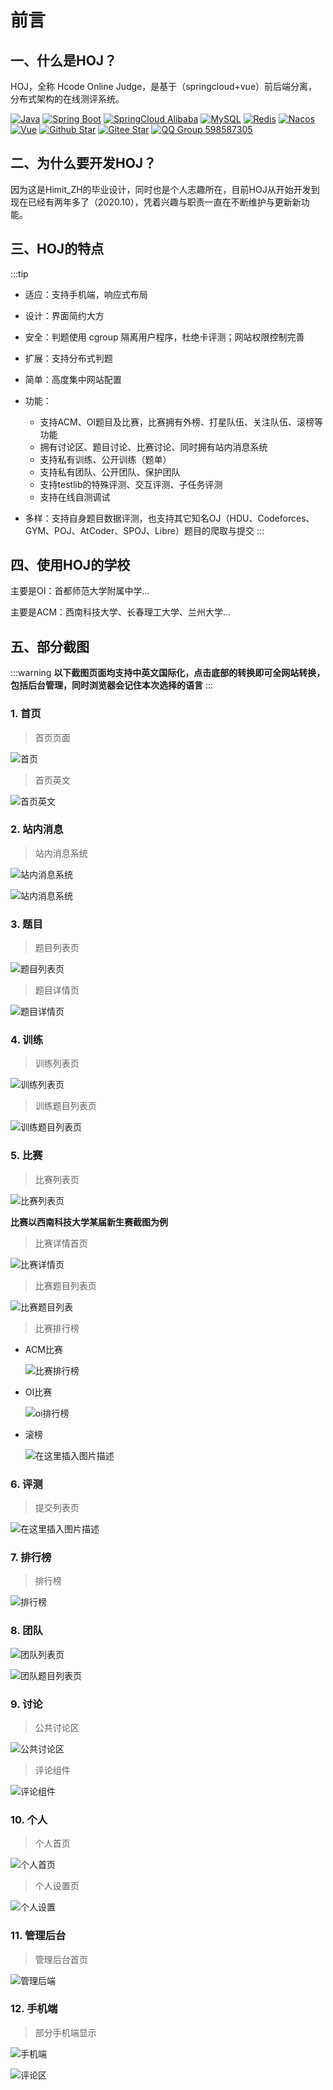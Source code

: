 # 前言

## 一、什么是HOJ？

HOJ，全称 Hcode Online Judge，是基于（springcloud+vue）前后端分离，分布式架构的在线测评系统。

[![Java](https://img.shields.io/badge/Java-1.8-informational)](http://openjdk.java.net/)
[![Spring Boot](https://img.shields.io/badge/Spring%20Boot-2.2.6.RELEASE-success)](https://spring.io/projects/spring-boot)
[![SpringCloud Alibaba](https://img.shields.io/badge/Spring%20Cloud%20Alibaba-2.2.1.RELEASE-success)](https://spring.io/projects/spring-cloud-alibaba)
[![MySQL](https://img.shields.io/badge/MySQL-8.0.19-blue)](https://www.mysql.com/)
[![Redis](https://img.shields.io/badge/Redis-5.0.9-red)](https://redis.io/)
[![Nacos](https://img.shields.io/badge/Nacos-1.4.2-%23267DF7)](https://github.com/alibaba/nacos)
[![Vue](https://img.shields.io/badge/Vue-2.6.11-success)](https://cn.vuejs.org/)
[![Github Star](https://img.shields.io/github/stars/HimitZH/HOJ?style=social)](https://github.com/HimitZH/HOJ)
[![Gitee Star](https://gitee.com/himitzh0730/hoj/badge/star.svg)](https://gitee.com/himitzh0730/hoj)
[![QQ Group 598587305](https://img.shields.io/badge/QQ%20Group-598587305-blue)](https://qm.qq.com/cgi-bin/qm/qr?k=WWGBZ5gfDiBZOcpNvM8xnZTfUq7BT4Rs&jump_from=webapi)

## 二、为什么要开发HOJ？

因为这是Himit_ZH的毕业设计，同时也是个人志趣所在，目前HOJ从开始开发到现在已经有两年多了（2020.10），凭着兴趣与职责一直在不断维护与更新新功能。

## 三、HOJ的特点
:::tip
  - 适应：支持手机端，响应式布局

  - 设计：界面简约大方

  - 安全：判题使用 cgroup 隔离用户程序，杜绝卡评测；网站权限控制完善

  - 扩展：支持分布式判题

  - 简单：高度集中网站配置

  - 功能：
    - 支持ACM、OI题目及比赛，比赛拥有外榜、打星队伍、关注队伍、滚榜等功能
    - 拥有讨论区、题目讨论、比赛讨论、同时拥有站内消息系统
    - 支持私有训练、公开训练（题单）
    - 支持私有团队、公开团队、保护团队
    - 支持testlib的特殊评测、交互评测、子任务评测
    - 支持在线自测调试

  - 多样：支持自身题目数据评测，也支持其它知名OJ（HDU、Codeforces、GYM、POJ、AtCoder、SPOJ、Libre）题目的爬取与提交
      :::


## 四、使用HOJ的学校

主要是OI：首都师范大学附属中学...

主要是ACM：西南科技大学、长春理工大学、兰州大学...

##  五、部分截图

:::warning
**以下截图页面均支持中英文国际化，点击底部的转换即可全网站转换，包括后台管理，同时浏览器会记住本次选择的语言**
:::

### 1. 首页

> 首页页面 

![首页](/7409e6b5def6438385ddd59589afeb83.png)



> 首页英文

![首页英文](/f6792ddc05f34527bdf744fa4d6d5c88.png)

### 2. 站内消息

> 站内消息系统

![站内消息系统](/a1a83ff01be84406954537e2ab78d999.png)



![站内消息系统](/513e7e37f52f48518c2fa1bf14eeea99.png)

### 3. 题目

> 题目列表页

![题目列表页](/0ee61f329e094592b0a0cff55d12b404.png)



> 题目详情页

![题目详情页](/9f872dc1974f45c389e084f0e31a5217.png)

### 4. 训练

> 训练列表页

![训练列表页](/58ac74824fcf4963810beea7ba1203b9.png)

> 训练题目列表页

![训练题目列表页](/b366a6a628984995b57a49c565a2ec47.png)

### 5.  比赛

> 比赛列表页

![比赛列表页](/00a0438a576d43edbab676b829a38922.png)





**比赛以西南科技大学某届新生赛截图为例**

> 比赛详情首页

![比赛详情页](/50026bde6dd64cd5929b38f8ecc6e72e.png)

> 比赛题目列表页

![比赛题目列表](/8646fc212b5c47e9b35e60634cfc8d6a.png)

> 比赛排行榜

- ACM比赛

  ![比赛排行榜](/c50140e3b73d482d82ca6f13f47aa080.png)



- OI比赛

  ![oi排行榜](/67f6262854bb44efa70c374f1f156166.png)




- 滚榜

  ![在这里插入图片描述](/8f8258babd3f43f78802144e7ecf18fe.png)



### 6. 评测

> 提交列表页

![在这里插入图片描述](/20210609213021223.png)

### 7. 排行榜

> 排行榜

![排行榜](/407ad16361f34b44a282b07af68825e0.png)

### 8. 团队

![团队列表页](/7988504326c843ef94e937a2b4f32f03.png)

![团队题目列表页](/2c05e44f5a464381b9a357aff37b0086.png)



### 9. 讨论

> 公共讨论区

![公共讨论区](/20210513134216723.png)



> 评论组件

![评论组件](/20210513142826730.png)

### 10. 个人

> 个人首页

![个人首页](/7d3e99dbc6fe4739a0720fcc019b2b6e.png)



> 个人设置页

![个人设置](/971566eeac674d388b9f5d6064286e14.png)



### 11. 管理后台

> 管理后台首页

![管理后端](/9b9674c0f30a441bb200a32756f24d2c.png)



### 12. 手机端

> 部分手机端显示

![手机端](/c7b3648217af4899bedf7f7d804968ba.png)



![评论区](/20210509233845230.png)